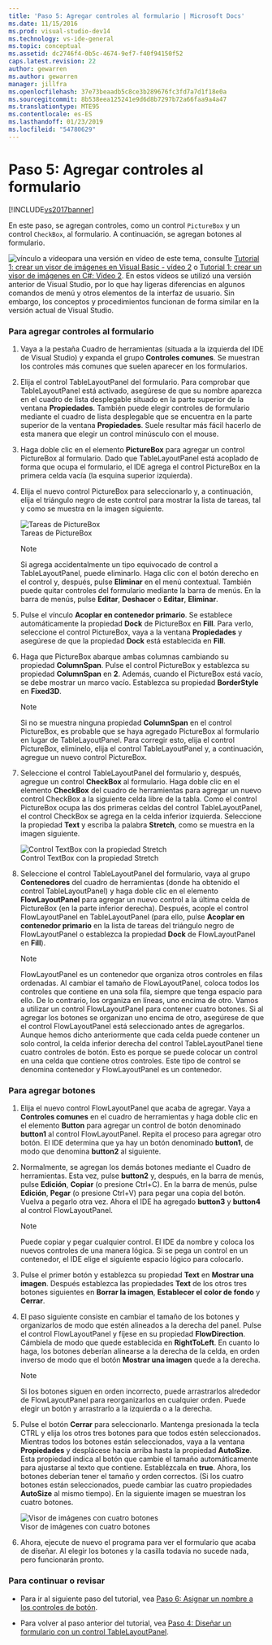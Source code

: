 ```yaml
---
title: 'Paso 5: Agregar controles al formulario | Microsoft Docs'
ms.date: 11/15/2016
ms.prod: visual-studio-dev14
ms.technology: vs-ide-general
ms.topic: conceptual
ms.assetid: dc2746f4-0b5c-4674-9ef7-f40f94150f52
caps.latest.revision: 22
author: gewarren
ms.author: gewarren
manager: jillfra
ms.openlocfilehash: 37e73beaadb5c8ce3b289676fc3fd7a7d1f18e0a
ms.sourcegitcommit: 8b538eea125241e9d6d8b7297b72a66faa9a4a47
ms.translationtype: MTE95
ms.contentlocale: es-ES
ms.lasthandoff: 01/23/2019
ms.locfileid: "54780629"
---
```

# <a name="step-5-add-controls-to-your-form"></a>Paso 5: Agregar controles al formulario
[!INCLUDE[vs2017banner](../includes/vs2017banner.md)]

En este paso, se agregan controles, como un control `PictureBox` y un control `CheckBox`, al formulario. A continuación, se agregan botones al formulario.  
  
 ![vínculo a vídeo](../data-tools/media/playvideo.gif "PlayVideo")para una versión en vídeo de este tema, consulte [Tutorial 1: crear un visor de imágenes en Visual Basic - vídeo 2](http://go.microsoft.com/fwlink/?LinkId=205211) o [Tutorial 1: crear un visor de imágenes en C#: Vídeo 2](http://go.microsoft.com/fwlink/?LinkId=205200). En estos vídeos se utilizó una versión anterior de Visual Studio, por lo que hay ligeras diferencias en algunos comandos de menú y otros elementos de la interfaz de usuario. Sin embargo, los conceptos y procedimientos funcionan de forma similar en la versión actual de Visual Studio.  
  
### <a name="to-add-controls-to-your-form"></a>Para agregar controles al formulario  
  
1.  Vaya a la pestaña Cuadro de herramientas (situada a la izquierda del IDE de Visual Studio) y expanda el grupo **Controles comunes**. Se muestran los controles más comunes que suelen aparecer en los formularios.  
  
2.  Elija el control TableLayoutPanel del formulario. Para comprobar que TableLayoutPanel está activado, asegúrese de que su nombre aparezca en el cuadro de lista desplegable situado en la parte superior de la ventana **Propiedades**. También puede elegir controles de formulario mediante el cuadro de lista desplegable que se encuentra en la parte superior de la ventana **Propiedades**. Suele resultar más fácil hacerlo de esta manera que elegir un control minúsculo con el mouse.  
  
3.  Haga doble clic en el elemento **PictureBox** para agregar un control PictureBox al formulario. Dado que TableLayoutPanel está acoplado de forma que ocupa el formulario, el IDE agrega el control PictureBox en la primera celda vacía (la esquina superior izquierda).  
  
4.  Elija el nuevo control PictureBox para seleccionarlo y, a continuación, elija el triángulo negro de este control para mostrar la lista de tareas, tal y como se muestra en la imagen siguiente.  
  
     ![Tareas de PictureBox](../ide/media/express-pictureboxtasks.png "Express_PictureBoxTasks")  
Tareas de PictureBox  
  
    > [!NOTE]
    >  Si agrega accidentalmente un tipo equivocado de control a TableLayoutPanel, puede eliminarlo. Haga clic con el botón derecho en el control y, después, pulse **Eliminar** en el menú contextual. También puede quitar controles del formulario mediante la barra de menús. En la barra de menús, pulse **Editar**, **Deshacer** o **Editar**, **Eliminar**.  
  
5.  Pulse el vínculo **Acoplar en contenedor primario**. Se establece automáticamente la propiedad **Dock** de PictureBox en **Fill**. Para verlo, seleccione el control PictureBox, vaya a la ventana **Propiedades** y asegúrese de que la propiedad **Dock** está establecida en **Fill**.  
  
6.  Haga que PictureBox abarque ambas columnas cambiando su propiedad **ColumnSpan**. Pulse el control PictureBox y establezca su propiedad **ColumnSpan** en **2**. Además, cuando el PictureBox está vacío, se debe mostrar un marco vacío. Establezca su propiedad **BorderStyle** en **Fixed3D**.  
  
    > [!NOTE]
    >  Si no se muestra ninguna propiedad **ColumnSpan** en el control PictureBox, es probable que se haya agregado PictureBox al formulario en lugar de TableLayoutPanel. Para corregir esto, elija el control PictureBox, elimínelo, elija el control TableLayoutPanel y, a continuación, agregue un nuevo control PictureBox.  
  
7.  Seleccione el control TableLayoutPanel del formulario y, después, agregue un control **CheckBox** al formulario. Haga doble clic en el elemento **CheckBox** del cuadro de herramientas para agregar un nuevo control CheckBox a la siguiente celda libre de la tabla. Como el control PictureBox ocupa las dos primeras celdas del control TableLayoutPanel, el control CheckBox se agrega en la celda inferior izquierda. Seleccione la propiedad **Text** y escriba la palabra **Stretch**, como se muestra en la imagen siguiente.  
  
     ![Control TextBox con la propiedad Stretch](../ide/media/express-pictureviewercheckbox.png "Express_PictureViewerCheckbox")  
Control TextBox con la propiedad Stretch  
  
8.  Seleccione el control TableLayoutPanel del formulario, vaya al grupo **Contenedores** del cuadro de herramientas (donde ha obtenido el control TableLayoutPanel) y haga doble clic en el elemento **FlowLayoutPanel** para agregar un nuevo control a la última celda de PictureBox (en la parte inferior derecha). Después, acople el control FlowLayoutPanel en TableLayoutPanel (para ello, pulse **Acoplar en contenedor primario** en la lista de tareas del triángulo negro de FlowLayoutPanel o establezca la propiedad **Dock** de FlowLayoutPanel en **Fill**).  
  
    > [!NOTE]
    >  FlowLayoutPanel es un contenedor que organiza otros controles en filas ordenadas. Al cambiar el tamaño de FlowLayoutPanel, coloca todos los controles que contiene en una sola fila, siempre que tenga espacio para ello. De lo contrario, los organiza en líneas, uno encima de otro. Vamos a utilizar un control FlowLayoutPanel para contener cuatro botones. Si al agregar los botones se organizan uno encima de otro, asegúrese de que el control FlowLayoutPanel está seleccionado antes de agregarlos. Aunque hemos dicho anteriormente que cada celda puede contener un solo control, la celda inferior derecha del control TableLayoutPanel tiene cuatro controles de botón. Esto es porque se puede colocar un control en una celda que contiene otros controles. Este tipo de control se denomina contenedor y FlowLayoutPanel es un contenedor.  
  
### <a name="to-add-buttons"></a>Para agregar botones  
  
1.  Elija el nuevo control FlowLayoutPanel que acaba de agregar. Vaya a **Controles comunes** en el cuadro de herramientas y haga doble clic en el elemento **Button** para agregar un control de botón denominado **button1** al control FlowLayoutPanel. Repita el proceso para agregar otro botón. El IDE determina que ya hay un botón denominado **button1**, de modo que denomina **button2** al siguiente.  
  
2.  Normalmente, se agregan los demás botones mediante el Cuadro de herramientas. Esta vez, pulse **button2** y, después, en la barra de menús, pulse **Edición**, **Copiar** (o presione Ctrl+C). En la barra de menús, pulse **Edición**, **Pegar** (o presione Ctrl+V) para pegar una copia del botón. Vuelva a pegarlo otra vez. Ahora el IDE ha agregado **button3** y **button4** al control FlowLayoutPanel.  
  
    > [!NOTE]
    >  Puede copiar y pegar cualquier control. El IDE da nombre y coloca los nuevos controles de una manera lógica. Si se pega un control en un contenedor, el IDE elige el siguiente espacio lógico para colocarlo.  
  
3.  Pulse el primer botón y establezca su propiedad **Text** en **Mostrar una imagen**. Después establezca las propiedades **Text** de los otros tres botones siguientes en **Borrar la imagen**, **Establecer el color de fondo** y **Cerrar**.  
  
4.  El paso siguiente consiste en cambiar el tamaño de los botones y organizarlos de modo que estén alineados a la derecha del panel. Pulse el control FlowLayoutPanel y fíjese en su propiedad **FlowDirection**. Cámbiela de modo que quede establecida en **RightToLeft**. En cuanto lo haga, los botones deberían alinearse a la derecha de la celda, en orden inverso de modo que el botón **Mostrar una imagen** quede a la derecha.  
  
    > [!NOTE]
    >  Si los botones siguen en orden incorrecto, puede arrastrarlos alrededor de FlowLayoutPanel para reorganizarlos en cualquier orden. Puede elegir un botón y arrastrarlo a la izquierda o a la derecha.  
  
5.  Pulse el botón **Cerrar** para seleccionarlo. Mantenga presionada la tecla CTRL y elija los otros tres botones para que todos estén seleccionados. Mientras todos los botones están seleccionados, vaya a la ventana **Propiedades** y desplácese hacia arriba hasta la propiedad **AutoSize**. Esta propiedad indica al botón que cambie el tamaño automáticamente para ajustarse al texto que contiene. Establézcala en **true**. Ahora, los botones deberían tener el tamaño y orden correctos. (Si los cuatro botones están seleccionados, puede cambiar las cuatro propiedades **AutoSize** al mismo tiempo). En la siguiente imagen se muestran los cuatro botones.  
  
     ![Visor de imágenes con cuatro botones](../ide/media/express-autosize.png "Express_AutoSize")  
Visor de imágenes con cuatro botones  
  
6.  Ahora, ejecute de nuevo el programa para ver el formulario que acaba de diseñar. Al elegir los botones y la casilla todavía no sucede nada, pero funcionarán pronto.  
  
### <a name="to-continue-or-review"></a>Para continuar o revisar  
  
-   Para ir al siguiente paso del tutorial, vea [Paso 6: Asignar un nombre a los controles de botón](../ide/step-6-name-your-button-controls.md).  
  
-   Para volver al paso anterior del tutorial, vea [Paso 4: Diseñar un formulario con un control TableLayoutPanel](../ide/step-4-lay-out-your-form-with-a-tablelayoutpanel-control.md).

